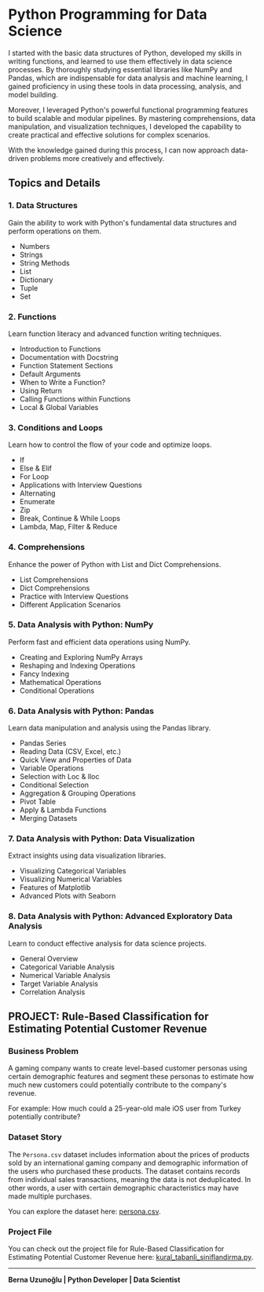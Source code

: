 # Python Programming for Data Science

I started with the basic data structures of Python, developed my skills in writing functions, and learned to use them effectively in data science processes. By thoroughly studying essential libraries like NumPy and Pandas, which are indispensable for data analysis and machine learning, I gained proficiency in using these tools in data processing, analysis, and model building.

Moreover, I leveraged Python's powerful functional programming features to build scalable and modular pipelines. By mastering comprehensions, data manipulation, and visualization techniques, I developed the capability to create practical and effective solutions for complex scenarios.

With the knowledge gained during this process, I can now approach data-driven problems more creatively and effectively.

## Topics and Details

### 1. Data Structures
Gain the ability to work with Python's fundamental data structures and perform operations on them.

- Numbers
- Strings
- String Methods
- List
- Dictionary
- Tuple
- Set

### 2. Functions
Learn function literacy and advanced function writing techniques.

- Introduction to Functions
- Documentation with Docstring
- Function Statement Sections
- Default Arguments
- When to Write a Function?
- Using Return
- Calling Functions within Functions
- Local & Global Variables

### 3. Conditions and Loops
Learn how to control the flow of your code and optimize loops.

- If
- Else & Elif
- For Loop
- Applications with Interview Questions
- Alternating
- Enumerate
- Zip
- Break, Continue & While Loops
- Lambda, Map, Filter & Reduce

### 4. Comprehensions
Enhance the power of Python with List and Dict Comprehensions.

- List Comprehensions
- Dict Comprehensions
- Practice with Interview Questions
- Different Application Scenarios

### 5. Data Analysis with Python: NumPy
Perform fast and efficient data operations using NumPy.

- Creating and Exploring NumPy Arrays
- Reshaping and Indexing Operations
- Fancy Indexing
- Mathematical Operations
- Conditional Operations

### 6. Data Analysis with Python: Pandas
Learn data manipulation and analysis using the Pandas library.

- Pandas Series
- Reading Data (CSV, Excel, etc.)
- Quick View and Properties of Data
- Variable Operations
- Selection with Loc & Iloc
- Conditional Selection
- Aggregation & Grouping Operations
- Pivot Table
- Apply & Lambda Functions
- Merging Datasets

### 7. Data Analysis with Python: Data Visualization
Extract insights using data visualization libraries.

- Visualizing Categorical Variables
- Visualizing Numerical Variables
- Features of Matplotlib
- Advanced Plots with Seaborn

### 8. Data Analysis with Python: Advanced Exploratory Data Analysis
Learn to conduct effective analysis for data science projects.

- General Overview
- Categorical Variable Analysis
- Numerical Variable Analysis
- Target Variable Analysis
- Correlation Analysis

## PROJECT: Rule-Based Classification for Estimating Potential Customer Revenue

### Business Problem
A gaming company wants to create level-based customer personas using certain demographic features and segment these personas to estimate how much new customers could potentially contribute to the company's revenue.

For example: How much could a 25-year-old male iOS user from Turkey potentially contribute?

### Dataset Story
The `Persona.csv` dataset includes information about the prices of products sold by an international gaming company and demographic information of the users who purchased these products. The dataset contains records from individual sales transactions, meaning the data is not deduplicated. In other words, a user with certain demographic characteristics may have made multiple purchases.

You can explore the dataset here: [persona.csv](https://github.com/BernaUzunoglu/Data_Scientist_and_AI/blob/main/DataScientisForPython/datasets/persona.csv).

### Project File
You can check out the project file for Rule-Based Classification for Estimating Potential Customer Revenue here: [kural_tabanli_siniflandirma.py](https://github.com/BernaUzunoglu/Data_Scientist_and_AI/blob/main/DataScientisForPython/kural_tabanli_siniflandirma.py).

---

**Berna Uzunoğlu | Python Developer | Data Scientist**
